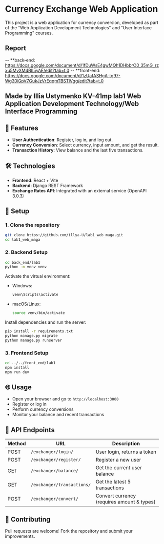 # Currency Exchange Web Application

This project is a web application for currency conversion, developed as part of the "Web Application Development Technologies" and "User Interface Programming" courses.

## Report 
-- **back-end: https://docs.google.com/document/d/1fDuWsE4gwMQh1DHbbrO0_35mG_rzxu5MyXM4RII5yAE/edit?tab=t.0
-- **front-end: https://docs.google.com/document/d/1zUafASHgA-tg97-Wg30iGpV7GukJzVrEqqmTBSTlVgg/edit?tab=t.0

## Made by Illia Ustymenko KV-41mp lab1 Web Application Development Technology/Web Interface Programming


## 🚀 Features

- **User Authentication**: Register, log in, and log out.
- **Currency Conversion**: Select currency, input amount, and get the result.
- **Transaction History**: View balance and the last five transactions.

## 🛠️ Technologies

- **Frontend**: React + Vite
- **Backend**: Django REST Framework
- **Exchange Rates API**: Integrated with an external service (OpenAPI 3.0.3)

## 🔧 Setup

### 1. Clone the repository

```bash
git clone https://github.com/illya-U/lab1_web_maga.git
cd lab1_web_maga
```

### 2. Backend Setup

```bash
cd back_end/lab1
python -m venv venv
```

Activate the virtual environment:

- Windows:
  ```bash
  venv\Scripts\activate
  ```
- macOS/Linux:
  ```bash
  source venv/bin/activate
  ```

Install dependencies and run the server:

```bash
pip install -r requirements.txt
python manage.py migrate
python manage.py runserver
```

### 3. Frontend Setup

```bash
cd ../../front_end/lab1
npm install
npm run dev
```

## 🌐 Usage

- Open your browser and go to `http://localhost:3000`
- Register or log in
- Perform currency conversions
- Monitor your balance and recent transactions

## 📡 API Endpoints

| Method | URL                         | Description                                |
|--------|-----------------------------|--------------------------------------------|
| POST   | `/exchanger/login/`         | User login, returns a token                |
| POST   | `/exchanger/register/`      | Register a new user                        |
| GET    | `/exchanger/balance/`       | Get the current user balance               |
| GET    | `/exchanger/transactions/`  | Get the latest 5 transactions              |
| POST   | `/exchanger/convert/`       | Convert currency (requires amount & types) |

## 🤝 Contributing

Pull requests are welcome! Fork the repository and submit your improvements.
